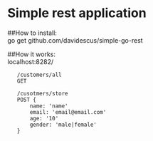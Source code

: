 # Simple rest application

##How to install:  
go get github.com/davidescus/simple-go-rest

##How it works:  
localhost:8282/
```
   /customers/all
   GET
       
   /cusotmers/store     
   POST {  
       name: 'name'  
       email: 'email@email.com'   
       age: '10'  
       gender: 'male|female'  
   }    
```
